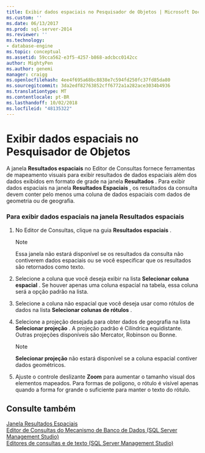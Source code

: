 ```yaml
---
title: Exibir dados espaciais no Pesquisador de Objetos | Microsoft Docs
ms.custom: ''
ms.date: 06/13/2017
ms.prod: sql-server-2014
ms.reviewer: ''
ms.technology:
- database-engine
ms.topic: conceptual
ms.assetid: 59cca562-e3f5-4257-b868-adcbcc0142cc
author: MightyPen
ms.author: genemi
manager: craigg
ms.openlocfilehash: 4ee4f695a68bc8838e7c594fd250fc37fd85da80
ms.sourcegitcommit: 3da2edf82763852cff6772a1a282ace3034b4936
ms.translationtype: MT
ms.contentlocale: pt-BR
ms.lasthandoff: 10/02/2018
ms.locfileid: "48135322"
---
```

# <a name="view-spatial-data-in-object-explorer"></a>Exibir dados espaciais no Pesquisador de Objetos
  A janela **Resultados espaciais** no Editor de Consultas fornece ferramentas de mapeamento visuais para exibir resultados de dados espaciais além dos dados exibidos em formato de grade na janela **Resultados** . Para exibir dados espaciais na janela **Resultados Espaciais** , os resultados da consulta devem conter pelo menos uma coluna de dados espaciais com dados de geometria ou de geografia.  
  
### <a name="to-view-spatial-data-in-the-spatial-results-window"></a>Para exibir dados espaciais na janela Resultados espaciais  
  
1.  No Editor de Consultas, clique na guia **Resultados espaciais** .  
  
    > [!NOTE]  
    >  Essa janela não estará disponível se os resultados da consulta não contiverem dados espaciais ou se você especificar que os resultados são retornados como texto.  
  
2.  Selecione a coluna que você deseja exibir na lista **Selecionar coluna espacial** . Se houver apenas uma coluna espacial na tabela, essa coluna será a opção padrão na lista.  
  
3.  Selecione a coluna não espacial que você deseja usar como rótulos de dados na lista **Selecionar colunas de rótulos** .  
  
4.  Selecione a projeção desejada para obter dados de geografia na lista **Selecionar projeção** . A projeção padrão é Cilíndrica equidistante. Outras projeções disponíveis são Mercator, Robinson ou Bonne.  
  
    > [!NOTE]  
    >  **Selecionar projeção** não estará disponível se a coluna espacial contiver dados geométricos.  
  
5.  Ajuste o controle deslizante **Zoom** para aumentar o tamanho visual dos elementos mapeados. Para formas de polígono, o rótulo é visível apenas quando a forma for grande o suficiente para manter o texto do rótulo.  
  
## <a name="see-also"></a>Consulte também  
 [Janela Resultados Espaciais](spatial-results-window.md)   
 [Editor de Consultas do Mecanismo de Banco de Dados &#40;SQL Server Management Studio&#41;](database-engine-query-editor-sql-server-management-studio.md)   
 [Editores de consultas e de texto &#40;SQL Server Management Studio&#41;](query-and-text-editors-sql-server-management-studio.md)  
  
  
